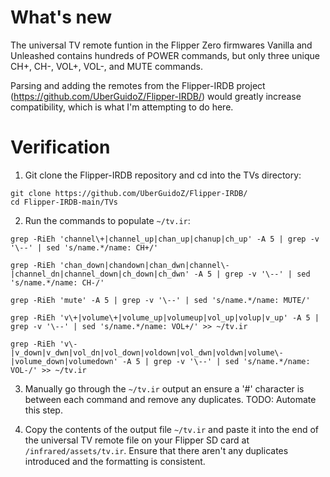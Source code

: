 # What's new

The universal TV remote funtion in the Flipper Zero firmwares Vanilla and Unleashed contains hundreds of POWER commands, but only three unique CH+, CH-, VOL+, VOL-, and MUTE commands.

Parsing and adding the remotes from the Flipper-IRDB project (https://github.com/UberGuidoZ/Flipper-IRDB/) would greatly increase compatibility, which is what I'm attempting to do here. 

# Verification

1. Git clone the Flipper-IRDB repository and cd into the TVs directory:

```
git clone https://github.com/UberGuidoZ/Flipper-IRDB/
cd Flipper-IRDB-main/TVs
```

2. Run the commands to populate `~/tv.ir`:

```
grep -RiEh 'channel\+|channel_up|chan_up|chanup|ch_up' -A 5 | grep -v '\--' | sed 's/name.*/name: CH+/'

grep -RiEh 'chan_down|chandown|chan_dwn|channel\-|channel_dn|channel_down|ch_down|ch_dwn' -A 5 | grep -v '\--' | sed 's/name.*/name: CH-/'

grep -RiEh 'mute' -A 5 | grep -v '\--' | sed 's/name.*/name: MUTE/'

grep -RiEh 'v\+|volume\+|volume_up|volumeup|vol_up|volup|v_up' -A 5 | grep -v '\--' | sed 's/name.*/name: VOL+/' >> ~/tv.ir

grep -RiEh 'v\-|v_down|v_dwn|vol_dn|vol_down|voldown|vol_dwn|voldwn|volume\-|volume_down|volumedown' -A 5 | grep -v '\--' | sed 's/name.*/name: VOL-/' >> ~/tv.ir
```

3. Manually go through the `~/tv.ir` output an ensure a '#' character is between each command and remove any duplicates. TODO: Automate this step.

4. Copy the contents of the output file `~/tv.ir` and paste it into the end of the universal TV remote file on your Flipper SD card at `/infrared/assets/tv.ir`. Ensure that there aren't any duplicates introduced and the formatting is consistent.
